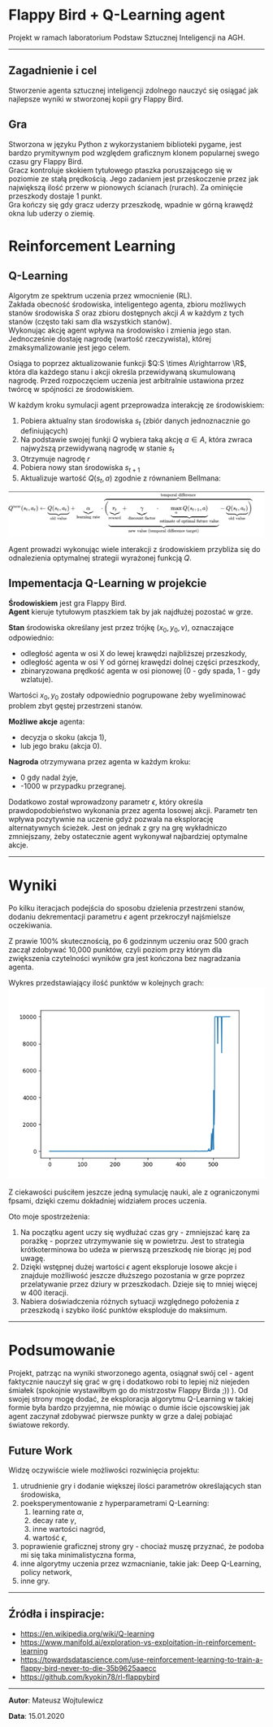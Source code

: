 # Flappy Bird + Q-Learning agent
Projekt w ramach laboratorium Podstaw Sztucznej Inteligencji na AGH.

<hr> 

## Zagadnienie i cel
Stworzenie agenta sztucznej inteligencji zdolnego nauczyć się osiągać jak najlepsze wyniki w stworzonej kopii gry Flappy Bird.

## Gra
Stworzona w języku Python z wykorzystaniem biblioteki pygame, jest bardzo prymitywnym pod względem graficznym klonem popularnej swego czasu gry Flappy Bird.  
Gracz kontroluje skokiem tytułowego ptaszka poruszającego się w poziomie ze stałą prędkością. Jego zadaniem jest przeskoczenie przez jak największą ilość przerw w pionowych ścianach (rurach). Za ominięcie przeszkody dostaje 1 punkt.  
Gra kończy się gdy gracz uderzy przeszkodę, wpadnie w górną krawędź okna lub uderzy o ziemię. 

# Reinforcement Learning

## Q-Learning
Algorytm ze spektrum uczenia przez wmocnienie (RL).  
Zakłada obecność środowiska, inteligentego agenta, zbioru możliwych stanów środowiska $`S`$ oraz zbioru dostępnych akcji $`A`$ w każdym z tych stanów (często taki sam dla wszystkich stanów). <br>
Wykonując akcję agent wpływa na środowisko i zmienia jego stan. Jednocześnie dostaję nagrodę (wartość rzeczywista), której zmaksymalizowanie jest jego celem.  

Osiąga to poprzez aktualizowanie funkcji $`Q:S \times A\rightarrow \R`$, która dla każdego stanu i akcji określa przewidywaną skumulowaną nagrodę. Przed rozpoczęciem uczenia jest arbitralnie ustawiona przez twórcę w spójności ze środowiskiem.

W każdym kroku symulacji agent przeprowadza interakcję ze środowiskiem:
1. Pobiera aktualny stan środowiska $`s_t`$ (zbiór danych jednoznacznie go definiujących)
2. Na podstawie swojej funkji $`Q`$ wybiera taką akcję $`a\in A`$, która zwraca najwyższą przewidywaną nagrodę w stanie $`s_t`$
3. Otrzymuje nagrodę $`r`$
4. Pobiera nowy stan środowiska $`s_{t+1}`$
5. Aktualizuje wartość $`Q(s_t,a)`$ zgodnie z równaniem Bellmana:

![](equation.png)

Agent prowadzi wykonując wiele interakcji z środowiskiem przybliża się do odnalezienia optymalnej strategii wyrażonej funkcją $`Q`$.

## Impementacja Q-Learning w projekcie
**Środowiskiem** jest gra Flappy Bird.  
**Agent** kieruje tytułowym ptaszkiem tak by jak najdłużej pozostać w grze.  

**Stan** środowiska określany jest przez trójkę $`(x_0, y_0, v)`$, oznaczające odpowiednio:
- odległość agenta w osi X do lewej krawędzi najbliższej przeszkody,
- odległość agenta w osi Y od górnej krawędzi dolnej części przeszkody,
- zbinaryzowana prędkość agenta w osi pionowej (0 - gdy spada, 1 - gdy wzlatuje).  

Wartości $`x_0, y_0`$ zostały odpowiednio pogrupowane żeby wyeliminować problem zbyt gęstej przestrzeni stanów.

**Możliwe akcje** agenta:
- decyzja o skoku (akcja 1),
- lub jego braku (akcja 0).

**Nagroda** otrzymywana przez agenta w każdym kroku:
- 0 gdy nadal żyje,
- -1000 w przypadku przegranej.

Dodatkowo został wprowadzony parametr $`\epsilon`$, który określa prawdopodobieństwo wykonania przez agenta losowej akcji. Parametr ten wpływa pozytywnie na uczenie gdyż pozwala na eksplorację alternatywnych ścieżek. Jest on jednak z gry na grę wykładniczo zmniejszany, żeby ostatecznie agent wykonywał najbardziej optymalne akcje.

<hr>

# Wyniki
Po kilku iteracjach podejścia do sposobu dzielenia przestrzeni stanów, dodaniu dekrementacji parametru $`\epsilon`$ agent przekroczył najśmielsze oczekiwania.

Z prawie 100% skutecznością, po 6 godzinnym uczeniu oraz 500 grach zaczął zdobywać 10,000 punktów, czyli poziom przy którym dla zwiększenia czytelności wyników gra jest kończona bez nagradzania agenta.

Wykres przedstawiający ilość punktów w kolejnych grach:
![](scores.png)

Z ciekawości puściłem jeszcze jedną symulację nauki, ale z ograniczonymi fpsami, dzięki czemu dokładniej widziałem proces uczenia. 

Oto moje spostrzeżenia:
1. Na początku agent uczy się wydłużać czas gry - zmniejszać karę za porażkę - poprzez utrzymywanie się w powietrzu. Jest to strategia krótkoterminowa bo udeża w pierwszą przeszkodę nie biorąc jej pod uwagę.
2. Dzięki wstępnej dużej wartości $`\epsilon`$ agent eksploruje losowe akcje i znajduje możlliwość jeszcze dłuższego pozostania w grze poprzez przelatywanie przez dziury w przeszkodach. Dzieje się to mniej więcej w 400 iteracji.
3. Nabiera doświadczenia różnych sytuacji względnego położenia z przeszkodą i szybko ilość punktów eksploduje do maksimum.

<hr>

# Podsumowanie

Projekt, patrząc na wyniki stworzonego agenta, osiągnał swój cel - agent faktycznie nauczył się grać w grę i dodatkowo robi to lepiej niż niejeden śmiałek (spokojnie wystawiłbym go do mistrzostw Flappy Birda ;)) ). Od swojej strony mogę dodać, że eksploracja algorytmu Q-Learning w takiej formie była bardzo przyjemna, nie mówiąc o dumie iście ojscowskiej jak agent zaczynał zdobywać pierwsze punkty w grze a dalej pobiajać światowe rekordy.

## Future Work
Widzę oczywiście wiele możliwości rozwinięcia projektu:
1. utrudnienie gry i dodanie większej ilości parametrów określających stan środowiska,
2. poeksperymentowanie z hyperparametrami Q-Learning: 
   1. learning rate $`\alpha`$,
   2. decay rate $`\gamma`$,
   3. inne wartości nagród,
   4. wartość $`\epsilon`$,
3. poprawienie graficznej strony gry - chociaż muszę przyznać, że podoba mi się taka minimalistyczna forma,
4. inne algorytmy uczenia przez wzmacnianie, takie jak:  Deep Q-Learning, policy network,
5. inne gry.

<hr>

## Źródła i inspiracje:
- https://en.wikipedia.org/wiki/Q-learning
- https://www.manifold.ai/exploration-vs-exploitation-in-reinforcement-learning
- https://towardsdatascience.com/use-reinforcement-learning-to-train-a-flappy-bird-never-to-die-35b9625aaecc
- https://github.com/kyokin78/rl-flappybird


<hr>

**Autor**: Mateusz Wojtulewicz

**Data**: 15.01.2020
